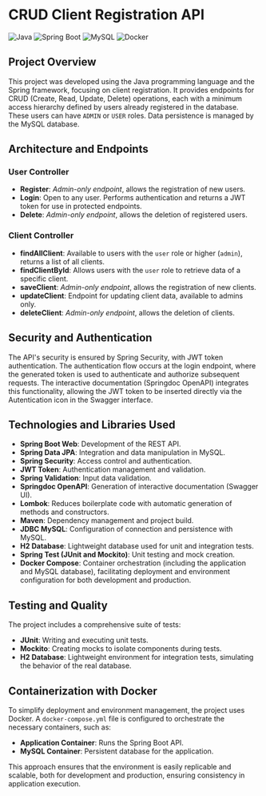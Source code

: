 # CRUD Client Registration API

![Java](https://img.shields.io/badge/Java-ED8B00?style=for-the-badge&logo=java&logoColor=white)
![Spring Boot](https://img.shields.io/badge/Spring%20Boot-6DB33F?style=for-the-badge&logo=spring-boot&logoColor=white)
![MySQL](https://img.shields.io/badge/MySQL-4479A1?style=for-the-badge&logo=mysql&logoColor=white)
![Docker](https://img.shields.io/badge/Docker-2496ED?style=for-the-badge&logo=docker&logoColor=white)

## Project Overview
This project was developed using the Java programming language and the Spring framework, focusing on client registration. It provides endpoints for CRUD (Create, Read, Update, Delete) operations, each with a minimum access hierarchy defined by users already registered in the database. These users can have `ADMIN` or `USER` roles. Data persistence is managed by the MySQL database.

## Architecture and Endpoints

### User Controller
- **Register**: *Admin-only endpoint*, allows the registration of new users.
- **Login**: Open to any user. Performs authentication and returns a JWT token for use in protected endpoints.
- **Delete**: *Admin-only endpoint*, allows the deletion of registered users.

### Client Controller
- **findAllClient**: Available to users with the `user` role or higher (`admin`), returns a list of all clients.
- **findClientById**: Allows users with the `user` role to retrieve data of a specific client.
- **saveClient**: *Admin-only endpoint*, allows the registration of new clients.
- **updateClient**: Endpoint for updating client data, available to admins only.
- **deleteClient**: *Admin-only endpoint*, allows the deletion of clients.

## Security and Authentication
The API's security is ensured by Spring Security, with JWT token authentication. The authentication flow occurs at the login endpoint, where the generated token is used to authenticate and authorize subsequent requests. The interactive documentation (Springdoc OpenAPI) integrates this functionality, allowing the JWT token to be inserted directly via the Autentication icon in the Swagger interface.

## Technologies and Libraries Used

- **Spring Boot Web**: Development of the REST API.
- **Spring Data JPA**: Integration and data manipulation in MySQL.
- **Spring Security**: Access control and authentication.
- **JWT Token**: Authentication management and validation.
- **Spring Validation**: Input data validation.
- **Springdoc OpenAPI**: Generation of interactive documentation (Swagger UI).
- **Lombok**: Reduces boilerplate code with automatic generation of methods and constructors.
- **Maven**: Dependency management and project build.
- **JDBC MySQL**: Configuration of connection and persistence with MySQL.
- **H2 Database**: Lightweight database used for unit and integration tests.
- **Spring Test (JUnit and Mockito)**: Unit testing and mock creation.
- **Docker Compose**: Container orchestration (including the application and MySQL database), facilitating deployment and environment configuration for both development and production.

## Testing and Quality
The project includes a comprehensive suite of tests:

- **JUnit**: Writing and executing unit tests.
- **Mockito**: Creating mocks to isolate components during tests.
- **H2 Database**: Lightweight environment for integration tests, simulating the behavior of the real database.

## Containerization with Docker
To simplify deployment and environment management, the project uses Docker. A `docker-compose.yml` file is configured to orchestrate the necessary containers, such as:

- **Application Container**: Runs the Spring Boot API.
- **MySQL Container**: Persistent database for the application.

This approach ensures that the environment is easily replicable and scalable, both for development and production, ensuring consistency in application execution.
